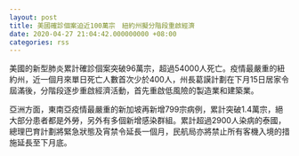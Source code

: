 ```yaml
---
layout: post
title: 美國確診個案迫近100萬宗　紐約州擬分階段重啟經濟
date: 2020-04-27 21:04:42.000000000 +08:00
categories: rss
---
```


美國的新型肺炎累計確診個案突破96萬宗，超過54000人死亡。疫情最嚴重的紐約州，近一個月來單日死亡人數首次少於400人，州長葛謨計劃在下月15日居家令屆滿後，分階段逐步重啟經濟活動，首先重啟低風險的製造業和建築業。

亞洲方面，東南亞疫情最嚴重的新加坡再新增799宗病例，累計突破1.4萬宗，絕大部分患者都是外勞，另外有多個新增感染群組。累計超過2900人染病的泰國，總理巴育計劃將緊急狀態及宵禁令延長一個月，民航局亦將禁止所有客機入境的措施延長至下月底。
